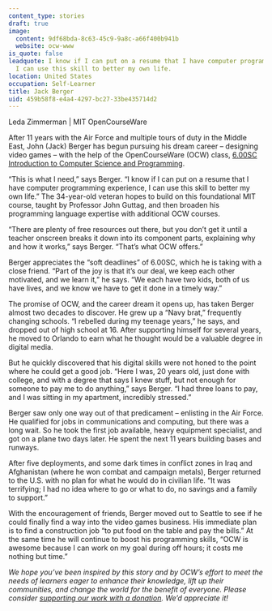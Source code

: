 ```yaml
---
content_type: stories
draft: true
image:
  content: 9df68bda-8c63-45c9-9a8c-a66f400b941b
  website: ocw-www
is_quote: false
leadquote: I know if I can put on a resume that I have computer programming experience,
  I can use this skill to better my own life.
location: United States
occupation: Self-Learner
title: Jack Berger
uid: 459b58f8-e4a4-4297-bc27-33be435714d2
---
```

Leda Zimmerman | MIT OpenCourseWare

After 11 years with the Air Force and multiple tours of duty in the Middle East, John (Jack) Berger has begun pursuing his dream career – designing video games – with the help of the OpenCourseWare (OCW) class, [6.00SC Introduction to Computer Science and Programming](/courses/6-00sc-introduction-to-computer-science-and-programming-spring-2011).

“This is what I need,” says Berger. “I know if I can put on a resume that I have computer programming experience, I can use this skill to better my own life.” The 34-year-old veteran hopes to build on this foundational MIT course, taught by Professor John Guttag, and then broaden his programming language expertise with additional OCW courses.

“There are plenty of free resources out there, but you don’t get it until a teacher onscreen breaks it down into its component parts, explaining why and how it works,” says Berger. “That’s what OCW offers.”

Berger appreciates the “soft deadlines” of 6.00SC, which he is taking with a close friend. “Part of the joy is that it’s our deal, we keep each other motivated, and we learn it,” he says. “We each have two kids, both of us have lives, and we know we have to get it done in a timely way.”

The promise of OCW, and the career dream it opens up, has taken Berger almost two decades to discover. He grew up a “Navy brat,” frequently changing schools. “I rebelled during my teenage years,” he says, and dropped out of high school at 16. After supporting himself for several years, he moved to Orlando to earn what he thought would be a valuable degree in digital media.

But he quickly discovered that his digital skills were not honed to the point where he could get a good job. “Here I was, 20 years old, just done with college, and with a degree that says I knew stuff, but not enough for someone to pay me to do anything,” says Berger. “I had three loans to pay, and I was sitting in my apartment, incredibly stressed.”

Berger saw only one way out of that predicament – enlisting in the Air Force. He qualified for jobs in communications and computing, but there was a long wait. So he took the first job available, heavy equipment specialist, and got on a plane two days later. He spent the next 11 years building bases and runways.

After five deployments, and some dark times in conflict zones in Iraq and Afghanistan (where he won combat and campaign metals), Berger returned to the U.S. with no plan for what he would do in civilian life. “It was terrifying; I had no idea where to go or what to do, no savings and a family to support.”

With the encouragement of friends, Berger moved out to Seattle to see if he could finally find a way into the video games business. His immediate plan is to find a construction job “to put food on the table and pay the bills.” At the same time he will continue to boost his programming skills, “OCW is awesome because I can work on my goal during off hours; it costs me nothing but time.”

  
  
*We hope you’ve been inspired by this story and by OCW’s effort to meet the needs of learners eager to enhance their knowledge, lift up their communities, and change the world for the benefit of everyone. Please consider* [*supporting our work with a donation*](https://giving.mit.edu/give/to/ocw/?utm_source=site&utm_medium=ocwstories&utm_campaign=donate&utm_content=berger)*. We’d appreciate it!*